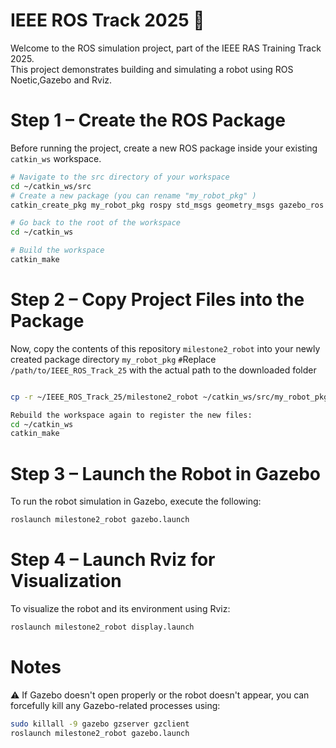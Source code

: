 # IEEE ROS Track 2025 🚀

Welcome to the ROS simulation project, part of the IEEE RAS Training Track 2025.  
This project demonstrates building and simulating a robot using ROS Noetic,Gazebo and Rviz.

# Step 1 – Create the ROS Package
Before running the project, create a new ROS package inside your existing `catkin_ws` workspace.
```bash
# Navigate to the src directory of your workspace
cd ~/catkin_ws/src
# Create a new package (you can rename "my_robot_pkg" )
catkin_create_pkg my_robot_pkg rospy std_msgs geometry_msgs gazebo_ros

# Go back to the root of the workspace
cd ~/catkin_ws

# Build the workspace
catkin_make
```
# Step 2 – Copy Project Files into the Package
Now, copy the contents of this repository `milestone2_robot` into your newly created package directory `my_robot_pkg`
`#`Replace `/path/to/IEEE_ROS_Track_25` with the actual path to the downloaded folder
```bash

cp -r ~/IEEE_ROS_Track_25/milestone2_robot ~/catkin_ws/src/my_robot_pkg/
```
```bash
Rebuild the workspace again to register the new files:
cd ~/catkin_ws
catkin_make
```
# Step 3 – Launch the Robot in Gazebo
To run the robot simulation in Gazebo, execute the following:
```bash
roslaunch milestone2_robot gazebo.launch 
```

# Step 4 – Launch Rviz for Visualization
To visualize the robot and its environment using Rviz:
```bash
roslaunch milestone2_robot display.launch 
```
# Notes
⚠️ If Gazebo doesn't open properly or the robot doesn't appear, you can forcefully kill any Gazebo-related processes using:
``` bash
sudo killall -9 gazebo gzserver gzclient
roslaunch milestone2_robot gazebo.launch
```
